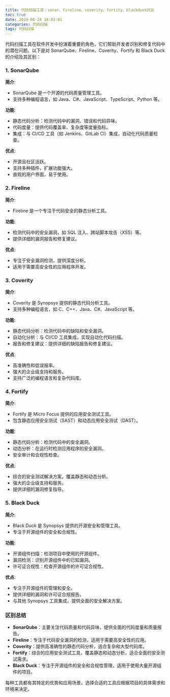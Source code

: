 ```yaml
---
title: 代码扫描工具：sonar、fireline、coverity、fortity、blackduck对比
toc: true
date: 2024-06-24 16:02:01
categories: 代码扫描
tags: 代码扫描
---
```


代码扫描工具在软件开发中扮演着重要的角色，它们帮助开发者识别和修复代码中的潜在问题。以下是对 SonarQube、Fireline、Coverity、Fortify 和 Black Duck 的介绍及其区别：

### 1. SonarQube

**简介**:
- SonarQube 是一个开源的代码质量管理工具。
- 支持多种编程语言，如 Java、C#、JavaScript、TypeScript、Python 等。

**功能**:
- 静态代码分析：检测代码中的漏洞、错误和代码异味。
- 代码度量：提供代码覆盖率、复杂度等度量指标。
- 集成：与 CI/CD 工具（如 Jenkins、GitLab CI）集成，自动化代码质量检查。

**优点**:
- 开源且社区活跃。
- 支持多种插件，扩展功能强大。
- 直观的用户界面，易于使用。

### 2. Fireline

**简介**:
- Fireline 是一个专注于代码安全的静态分析工具。

**功能**:
- 检测代码中的安全漏洞，如 SQL 注入、跨站脚本攻击（XSS）等。
- 提供详细的漏洞报告和修复建议。

**优点**:
- 专注于安全漏洞检测，提供深度分析。
- 适用于需要高安全性的应用程序开发。

### 3. Coverity

**简介**:
- Coverity 是 Synopsys 提供的静态代码分析工具。
- 支持多种编程语言，如 C、C++、Java、C#、JavaScript 等。

**功能**:
- 静态代码分析：检测代码中的缺陷和安全漏洞。
- 自动化分析：与 CI/CD 工具集成，实现自动化代码扫描。
- 报告和修复建议：提供详细的缺陷报告和修复建议。

**优点**:
- 高准确性和低误报率。
- 强大的企业级支持和服务。
- 支持广泛的编程语言和复杂代码库。

### 4. Fortify

**简介**:
- Fortify 是 Micro Focus 提供的应用安全测试工具。
- 包含静态应用安全测试（SAST）和动态应用安全测试（DAST）。

**功能**:
- 静态代码分析：检测代码中的安全漏洞。
- 动态分析：在运行时检测应用程序的安全漏洞。
- 安全审计和合规性检查。

**优点**:
- 综合的安全测试解决方案，覆盖静态和动态分析。
- 强大的企业级支持和服务。
- 提供详细的漏洞修复指导。

### 5. Black Duck

**简介**:
- Black Duck 是 Synopsys 提供的开源安全和管理工具。
- 专注于开源组件的安全和合规性。

**功能**:
- 开源组件扫描：检测项目中使用的开源组件。
- 漏洞检测：识别开源组件中的已知漏洞。
- 许可证合规性：检查开源组件的许可证合规性。

**优点**:
- 专注于开源组件的管理和安全。
- 提供详细的漏洞和许可证合规报告。
- 与其他 Synopsys 工具集成，提供全面的安全解决方案。

### 区别总结

- **SonarQube**：主要关注代码质量和代码异味，提供全面的代码度量和质量报告。
- **Fireline**：专注于代码安全漏洞的检测，适用于需要高安全性的应用。
- **Coverity**：提供高准确性的静态代码分析，适合复杂和大型代码库。
- **Fortify**：综合的应用安全测试工具，覆盖静态和动态分析，适合全面的安全测试需求。
- **Black Duck**：专注于开源组件的安全和合规性管理，适用于使用大量开源组件的项目。

每种工具都有其特定的优势和应用场景，选择合适的工具应根据项目的具体需求和环境来决定。